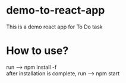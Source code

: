 # demo-to-react-app
This is a demo react app for To Do task

# How to use?
run --> npm install -f <br />
after installation is complete, run --> npm start <br />
